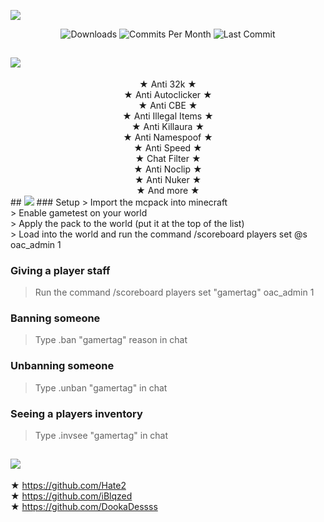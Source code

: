 ![](https://media.discordapp.net/attachments/977339885105082398/1016568674523549766/Banner_OAC.png)<br/>

<div align="center">
  <img src="https://img.shields.io/github/downloads/Hate2/OAC/total?style=plastic&logo=appveyor" alt="Downloads"/>
  <img src="https://img.shields.io/github/commit-activity/m/Hate2/OAC?style=plastic&logo=appveyor" alt="Commits Per Month"/>
  <img src="https://img.shields.io/github/last-commit/Hate2/OAC?style=plastic&logo=appveyor" alt="Last Commit"/>
</div>

## <img src="https://media.discordapp.net/attachments/977339885105082398/1016569830129815612/Banner_OAC_F.png">
<div align="center">
  ★ Anti 32k ★<br>
  ★ Anti Autoclicker ★<br>
  ★ Anti CBE ★<br>
  ★ Anti Illegal Items ★<br>
  ★ Anti Killaura ★<br>
  ★ Anti Namespoof ★<br>
  ★ Anti Speed ★<br>
  ★ Chat Filter ★<br>
  ★ Anti Noclip ★<br>
  ★ Anti Nuker ★<br>
  ★ And more ★<br>
</div>
## <img src="https://cdn.discordapp.com/attachments/781201377455767582/1016464720032714792/064637a0f7355e124f123df6b8dfad186b23ddacda39a3ee5e6b4b0d3255bfef95601890afd80709da39a3ee5e6b4b0d3255bfef95601890afd8070955cfa57ca9095705b0b1dc394fa5c1db.png">
### Setup
> Import the mcpack into minecraft<br>
> Enable gametest on your world<br>
> Apply the pack to the world (put it at the top of the list)<br>
> Load into the world and run the command /scoreboard players set @s oac_admin 1<br>

### Giving a player staff
> Run the command /scoreboard players set "gamertag" oac_admin 1<br>

### Banning someone
> Type .ban "gamertag" reason in chat<br>

### Unbanning someone
> Type .unban "gamertag" in chat<br>

### Seeing a players inventory
> Type .invsee "gamertag" in chat<br>

## <img src="https://media.discordapp.net/attachments/781201377455767582/1016465287798865930/43f0e64ad6780abacbc14c6bed9c86020e3be70fda39a3ee5e6b4b0d3255bfef95601890afd80709da39a3ee5e6b4b0d3255bfef95601890afd8070955cfa57ca9095705b0b1dc394fa5c1db.png">
★ https://github.com/Hate2<br>
★ https://github.com/iBlqzed<br>
★ https://github.com/DookaDessss
